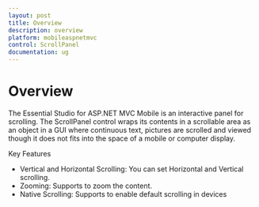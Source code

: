 ```yaml
---
layout: post
title: Overview
description: overview
platform: mobileaspnetmvc
control: ScrollPanel
documentation: ug
---
```


# Overview

The Essential Studio for ASP.NET MVC Mobile is an interactive panel for scrolling. The ScrollPanel control wraps its contents in a scrollable area as an object in a GUI where continuous text, pictures are scrolled and viewed though it does not fits into the space of a mobile or computer display.

Key Features

* Vertical and Horizontal Scrolling: You can set Horizontal and Vertical scrolling.
* Zooming: Supports to zoom the content.
* Native Scrolling: Supports to enable default scrolling in devices




